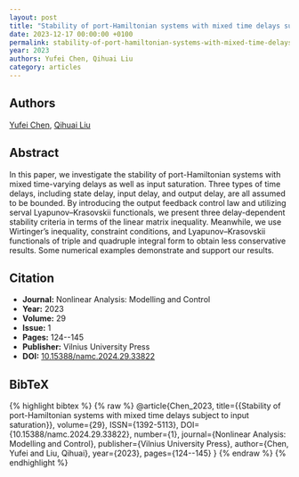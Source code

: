 ```yaml
---
layout: post
title: "Stability of port-Hamiltonian systems with mixed time delays subject to input saturation"
date: 2023-12-17 00:00:00 +0100
permalink: stability-of-port-hamiltonian-systems-with-mixed-time-delays-subject-to-input-saturation
year: 2023
authors: Yufei Chen, Qihuai Liu
category: articles
---
```

 
## Authors
[Yufei Chen](authors/yufei_chen), [Qihuai Liu](authors/qihuai_liu)
 
## Abstract
In this paper, we investigate the stability of port-Hamiltonian systems with mixed time-varying delays as well as input saturation. Three types of time delays, including state delay, input delay, and output delay, are all assumed to be bounded. By introducing the output feedback control law and utilizing serval Lyapunov–Krasovskii functionals, we present three delay-dependent stability criteria in terms of the linear matrix inequality. Meanwhile, we use Wirtinger’s inequality, constraint conditions, and Lyapunov–Krasovskii functionals of triple and quadruple integral form to obtain less conservative results. Some numerical examples demonstrate and support our results.
 
## Citation
- **Journal:** Nonlinear Analysis: Modelling and Control
- **Year:** 2023
- **Volume:** 29
- **Issue:** 1
- **Pages:** 124--145
- **Publisher:** Vilnius University Press
- **DOI:** [10.15388/namc.2024.29.33822](https://doi.org/10.15388/namc.2024.29.33822)
 
## BibTeX
{% highlight bibtex %}
{% raw %}
@article{Chen_2023,
  title={{Stability of port-Hamiltonian systems with mixed time delays subject to input saturation}},
  volume={29},
  ISSN={1392-5113},
  DOI={10.15388/namc.2024.29.33822},
  number={1},
  journal={Nonlinear Analysis: Modelling and Control},
  publisher={Vilnius University Press},
  author={Chen, Yufei and Liu, Qihuai},
  year={2023},
  pages={124--145}
}
{% endraw %}
{% endhighlight %}
 
